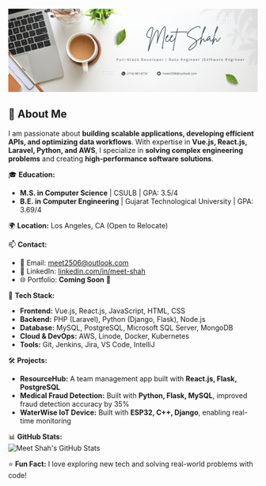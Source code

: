 

![Profile Banner](https://github.com/meets2506/meets2506/blob/main/Manager%20Marketing.jpg)

## 🚀 About Me  

I am passionate about **building scalable applications, developing efficient APIs, and optimizing data workflows**. With expertise in **Vue.js, React.js, Laravel, Python, and AWS**, I specialize in **solving complex engineering problems** and creating **high-performance software solutions**.  

🎓 **Education:**  
- **M.S. in Computer Science** | CSULB | GPA: 3.5/4  
- **B.E. in Computer Engineering** | Gujarat Technological University | GPA: 3.69/4  

🌍 **Location:** Los Angeles, CA (Open to Relocate)  

📫 **Contact:**  
- 📧 Email: [meet2506@outlook.com](mailto:meet2506@outlook.com)  
- 🔗 LinkedIn: [linkedin.com/in/meet-shah](https://www.linkedin.com/in/meet-s-shah)  
- 🌐 Portfolio: **Coming Soon** 🚀  

🚀 **Tech Stack:**  
- **Frontend:** Vue.js, React.js, JavaScript, HTML, CSS  
- **Backend:** PHP (Laravel), Python (Django, Flask), Node.js  
- **Database:** MySQL, PostgreSQL, Microsoft SQL Server, MongoDB  
- **Cloud & DevOps:** AWS, Linode, Docker, Kubernetes  
- **Tools:** Git, Jenkins, Jira, VS Code, IntelliJ  

🛠 **Projects:**  
- **ResourceHub:** A team management app built with **React.js, Flask, PostgreSQL**  
- **Medical Fraud Detection:** Built with **Python, Flask, MySQL**, improved fraud detection accuracy by 35%  
- **WaterWise IoT Device:** Built with **ESP32, C++, Django**, enabling real-time monitoring  

📊 **GitHub Stats:**  
![Meet Shah's GitHub Stats](https://github-readme-stats.vercel.app/api?username=meets2506&show_icons=true&theme=tokyonight)  

⭐ **Fun Fact:** I love exploring new tech and solving real-world problems with code!  

